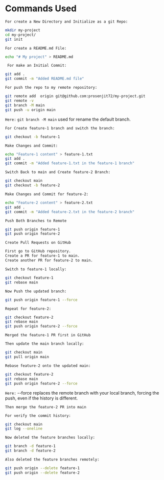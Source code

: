 # Commands Used

`For create a New Directory and Initialize as a git Repo:`
``` bash
mkdir my-project
cd my-project/
git init
```

`For create a README.md File:`
``` bash
echo "# My project" > README.md
```
` For make an Initial Commit:`
``` bash
git add .
git commit -m "Added README.md file"
```
`For push the repo to my remote repository:`
``` bash
git remote add  origin git@github.com:prosenjit72/my-project.git
git remote -v
git branch -M main
git push -u origin main
```
`Here:` `git branch -M main` used for rename the default branch.

`For Create feature-1 branch and switch the branch:`
``` bash
git checkout -b feature-1
```
`Make Changes and Commit:`
``` bash
echo "Feature-1 content" > feature-1.txt
git add .
git commit -m "Added feature-1.txt in the feature-1 branch"
```
`Switch Back to main and Create feature-2 Branch:`
``` bash
git checkout main
git checkout -b feature-2
```
`Make Changes and Commit for feature-2:`
``` bash
echo "Feature-2 content" > feature-2.txt
git add .
git commit -m "Added feature-2.txt in the feature-2 branch"
```
`Push Both Branches to Remote`
``` bash
git push origin feature-1
git push origin feature-2
```
`Create Pull Requests on GitHub`
``` bash
First go to GitHub repository.
Create a PR for feature-1 to main.
Create another PR for feature-2 to main.
```
`Switch to feature-1 locally:`
``` bash
git checkout feature-1
git rebase main
```
`Now Push the updated branch:`
``` bash
git push origin feature-1 --force
```
`Repeat for feature-2:`
``` bash
git checkout feature-2
git rebase main
git push origin feature-2 --force
```
`Merged the feature-1 PR first in GitHub`

`Then update the main branch locally:`
``` bash
git checkout main
git pull origin main
```
`Rebase feature-2 onto the updated main:`
``` bash
git checkout feature-2
git rebase main
git push origin feature-2 --force
```
`Here:` --force replaces the remote branch with your local branch, forcing the push, even if the history is different.

`Then merge the feature-2 PR into main`

`For verify the commit history:`
``` bash
git checkout main
git log --oneline
```
`Now deleted the feature branches locally:`
``` bash
git branch -d feature-1
git branch -d feature-2
```
`Also deleted the feature branches remotely:`
``` bash
git push origin --delete feature-1
git push origin --delete feature-2
```